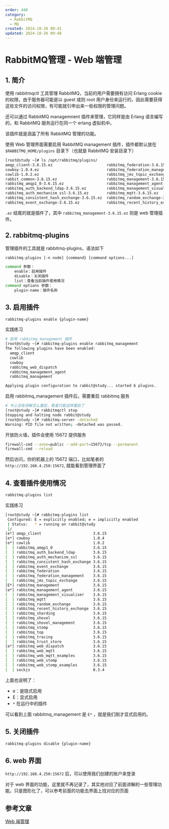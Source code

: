 ```yaml
---
order: 440
category:
  - RabbitMQ
  - MQ
created: 2024-10-26 09:41
updated: 2024-10-26 09:48
---
```


# RabbitMQ管理 - Web 端管理

## 1. 简介

使用 rabbitmqctl 工具管理 RabbitMQ，当前的用户需要拥有访问 Erlang cookie 的权限，由于服务器可能是以 guest 或则 root 用户身份来运行的，因此需要获得这些文件的访问权限，有可能就引申出来一些权限的管理问题。

还可以通过 RabbitMQ managemnent 插件来管理，它同样是由 Erlang 语言编写的，和 RabbitMQ 服务运行在同一个 erlang 虚拟机中。

该插件就是涵盖了所有 RabbitMQ 管理的功能。

使用 Web 管理界面需要启用 RabbitMQ management 插件，插件都默认放在 `$RABBITMQ_HOME/plugins` 目录下（也就是 RabbitMQ 安装目录下）

```bash
[root@study ~]# ls /opt/rabbitmq/plugins/
amqp_client-3.6.15.ez                        rabbitmq_federation-3.6.15.ez               rabbitmq_sharding-3.6.15.ez           rabbitmq_web_mqtt_examples-3.6.15.ez
cowboy-1.0.4.ez                              rabbitmq_federation_management-3.6.15.ez    rabbitmq_shovel-3.6.15.ez             rabbitmq_web_stomp-3.6.15.ez
cowlib-1.0.2.ez                              rabbitmq_jms_topic_exchange-3.6.15.ez       rabbitmq_shovel_management-3.6.15.ez  rabbitmq_web_stomp_examples-3.6.15.ez
rabbit_common-3.6.15.ez                      rabbitmq_management-3.6.15.ez               rabbitmq_stomp-3.6.15.ez              ranch-1.3.2.ez
rabbitmq_amqp1_0-3.6.15.ez                   rabbitmq_management_agent-3.6.15.ez         rabbitmq_top-3.6.15.ez                README
rabbitmq_auth_backend_ldap-3.6.15.ez         rabbitmq_management_visualiser-3.6.15.ez    rabbitmq_tracing-3.6.15.ez            recon-2.3.2.ez
rabbitmq_auth_mechanism_ssl-3.6.15.ez        rabbitmq_mqtt-3.6.15.ez                     rabbitmq_trust_store-3.6.15.ez        sockjs-0.3.4.ez
rabbitmq_consistent_hash_exchange-3.6.15.ez  rabbitmq_random_exchange-3.6.15.ez          rabbitmq_web_dispatch-3.6.15.ez
rabbitmq_event_exchange-3.6.15.ez            rabbitmq_recent_history_exchange-3.6.15.ez  rabbitmq_web_mqtt-3.6.15.ez
```

`.ez` 结尾的就是插件了，其中 `rabbitmq_management-3.6.15.ez` 则是 web 管理插件。

## 2. rabbitmq-plugins

管理插件的工具就是 rabbitmq-plugins，语法如下

```bash
rabbitmq-plugins [-n node] {command} [command options...]

command 参数：
	enable：启用插件
	disable：关闭插件
	list：查看当前插件使用情况
command options 参数：
	plugin-name：插件名称
```

## 3. 启用插件

```bash
rabbitmq-plugins enable {plugin-name}
```

实践练习

```bash
# 启用 rabbitmq_management 插件
[root@study ~]# rabbitmq-plugins enable rabbitmq_management
The following plugins have been enabled:
  amqp_client
  cowlib
  cowboy
  rabbitmq_web_dispatch
  rabbitmq_management_agent
  rabbitmq_management

Applying plugin configuration to rabbit@study... started 6 plugins.
```

启用 rabbitmq_management 插件后，需要重启 rabbitmq 服务

```bash
# 书上没有讲解怎么重启，笔者只能这样重启了
[root@study ~]# rabbitmqctl stop
Stopping and halting node rabbit@study
[root@study ~]# rabbitmq-server -detached
Warning: PID file not written; -detached was passed.
```

开放防火墙，插件会使用 15672 提供服务

```bash
firewall-cmd --zone=public --add-port=15672/tcp --permanent
firewall-cmd --reload 
```

然后访问，你的机器上的 15672 端口，比如笔者的 `http://192.168.4.250:15672`, 就能看到管理界面了

## 4. 查看插件使用情况

```bash
rabbitmq-plugins list
```

实践练习

```bash
[root@study ~]# rabbitmq-plugins list
 Configured: E = explicitly enabled; e = implicitly enabled
 | Status:   * = running on rabbit@study
 |/
[e*] amqp_client                       3.6.15
[e*] cowboy                            1.0.4
[e*] cowlib                            1.0.2
[  ] rabbitmq_amqp1_0                  3.6.15
[  ] rabbitmq_auth_backend_ldap        3.6.15
[  ] rabbitmq_auth_mechanism_ssl       3.6.15
[  ] rabbitmq_consistent_hash_exchange 3.6.15
[  ] rabbitmq_event_exchange           3.6.15
[  ] rabbitmq_federation               3.6.15
[  ] rabbitmq_federation_management    3.6.15
[  ] rabbitmq_jms_topic_exchange       3.6.15
[E*] rabbitmq_management               3.6.15
[e*] rabbitmq_management_agent         3.6.15
[  ] rabbitmq_management_visualiser    3.6.15
[  ] rabbitmq_mqtt                     3.6.15
[  ] rabbitmq_random_exchange          3.6.15
[  ] rabbitmq_recent_history_exchange  3.6.15
[  ] rabbitmq_sharding                 3.6.15
[  ] rabbitmq_shovel                   3.6.15
[  ] rabbitmq_shovel_management        3.6.15
[  ] rabbitmq_stomp                    3.6.15
[  ] rabbitmq_top                      3.6.15
[  ] rabbitmq_tracing                  3.6.15
[  ] rabbitmq_trust_store              3.6.15
[e*] rabbitmq_web_dispatch             3.6.15
[  ] rabbitmq_web_mqtt                 3.6.15
[  ] rabbitmq_web_mqtt_examples        3.6.15
[  ] rabbitmq_web_stomp                3.6.15
[  ] rabbitmq_web_stomp_examples       3.6.15
[  ] sockjs                            0.3.4

```

上面也说明了：

- e：是隐式启用
- E：显式启用
- `*` 在运行中的插件

可以看到上面 rabbitmq_management 是 `E*` ，就是我们刚才显式启用的。

## 5. 关闭插件

```bash
rabbitmq-plugins disable {plugin-name}
```

## 6. web 界面

`http://192.168.4.250:15672` 后，可以使用我们创建的账户来登录

对于 web 界面的功能，这里就不再记录了，其实他对应了前面讲解的一些管理功能。只是图形化了，可以参考前面的功能去界面上找对应的页面

## 参考文章

[Web 端管理](https://zq99299.github.io/mq-tutorial/rabbitmq-ac/05/03.html)